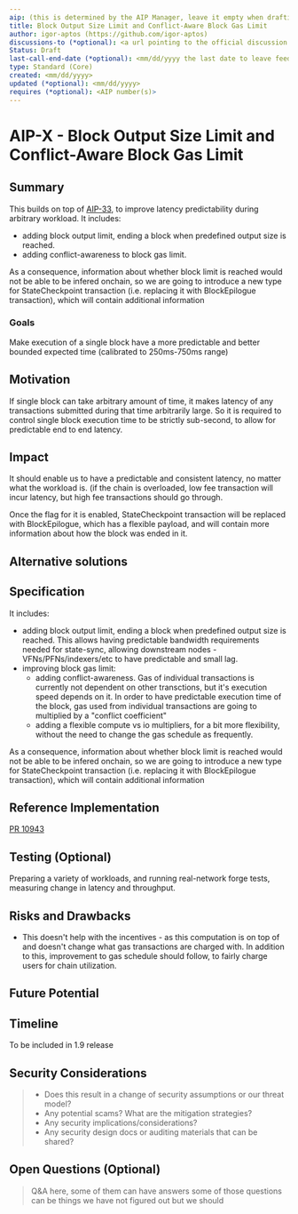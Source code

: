 ```yaml
---
aip: (this is determined by the AIP Manager, leave it empty when drafting)
title: Block Output Size Limit and Conflict-Aware Block Gas Limit
author: igor-aptos (https://github.com/igor-aptos)
discussions-to (*optional): <a url pointing to the official discussion thread>
Status: Draft
last-call-end-date (*optional): <mm/dd/yyyy the last date to leave feedbacks and reviews>
type: Standard (Core)
created: <mm/dd/yyyy>
updated (*optional): <mm/dd/yyyy>
requires (*optional): <AIP number(s)>
---
```


# AIP-X - Block Output Size Limit and Conflict-Aware Block Gas Limit
  
## Summary

This builds on top of [AIP-33](https://github.com/aptos-foundation/AIPs/blob/main/aips/aip-33.md), to improve latency predictability during arbitrary workload.
It includes:
* adding block output limit, ending a block when predefined output size is reached. 
* adding conflict-awareness to block gas limit.

As a consequence, information about whether block limit is reached would not be able to be infered onchain, so we are going to introduce a new type for StateCheckpoint transaction (i.e. replacing it with BlockEpilogue transaction), which will contain additional information

### Goals

Make execution of a single block have a more predictable and better bounded expected time (calibrated to 250ms-750ms range)

## Motivation

If single block can take arbitrary amount of time, it makes latency of any transactions submitted during that time arbitrarily large. So it is required to control single block execution time to be strictly sub-second, to allow for predictable end to end latency.

## Impact

It should enable us to have a predictable and consistent latency, no matter what the workload is. (if the chain is overloaded, low fee transaction will incur latency, but high fee transactions should go through.

Once the flag for it is enabled, StateCheckpoint transaction will be replaced with BlockEpilogue, which has a flexible payload, and will contain more information about how the block was ended in it.

## Alternative solutions

## Specification

It includes:
* adding block output limit, ending a block when predefined output size is reached. This allows having predictable bandwidth requirements needed for state-sync, allowing downstream nodes - VFNs/PFNs/indexers/etc to have predictable and small lag.
* improving block gas limit:
  * adding conflict-awareness. Gas of individual transactions is currently not dependent on other transctions, but it's execution speed depends on it. In order to have predictable execution time of the block, gas used from individual transactions are going to multiplied by a "conflict coefficient"
  * adding a flexible compute vs io multipliers, for a bit more flexibility, without the need to change the gas schedule as frequently.
  
As a consequence, information about whether block limit is reached would not be able to be infered onchain, so we are going to introduce a new type for StateCheckpoint transaction (i.e. replacing it with BlockEpilogue transaction), which will contain additional information

## Reference Implementation

[PR 10943](https://github.com/aptos-labs/aptos-core/pull/10943)

## Testing (Optional)

Preparing a variety of workloads, and running real-network forge tests, measuring change in latency and throughput. 

## Risks and Drawbacks

* This doesn't help with the incentives - as this computation is on top of and doesn't change what gas transactions are charged with. In addition to this, improvement to gas schedule should follow, to fairly charge users for chain utilization.

## Future Potential


## Timeline

To be included in 1.9 release

## Security Considerations

 > - Does this result in a change of security assumptions or our threat model?
 > - Any potential scams? What are the mitigation strategies?
 > - Any security implications/considerations?
 > - Any security design docs or auditing materials that can be shared?

## Open Questions (Optional)

 > Q&A here, some of them can have answers some of those questions can be things we have not figured out but we should
